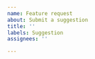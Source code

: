 ```yaml
---
name: Feature request
about: Submit a suggestion
title: ''
labels: Suggestion
assignees: ''

---
```



